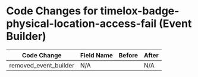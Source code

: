 # Code Changes for timelox-badge-physical-location-access-fail (Event Builder)

| Code Change | Field Name | Before | After |
|-------------|------------|--------|-------|
| removed_event_builder | N/A |  | N/A |
